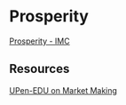# Prosperity

[Prosperity - IMC](https://prosperity.imc.com/)

## Resources


[UPen-EDU on Market Making](https://www.cis.upenn.edu/~mkearns/papers/marketmaking.pdf&ved=2ahUKEwikyeXehf-EAxUCgf0HHemsAJYQFnoECA4QBg&usg=AOvVaw3FXOjLVD9-txCuGWAZdGRq)